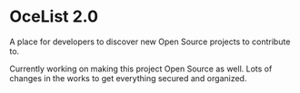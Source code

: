# OceList 2.0
A place for developers to discover new Open Source projects to contribute to.

Currently working on making this project Open Source as well. Lots of changes in the works to get everything secured and organized.
